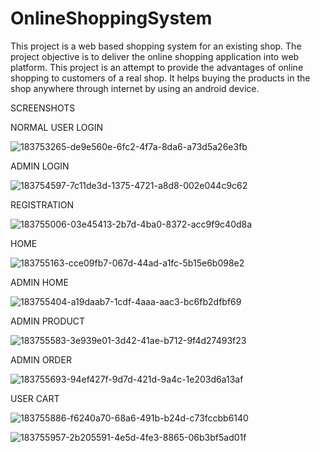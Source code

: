 # OnlineShoppingSystem
This project is a web based shopping system for an existing shop. The project objective is to deliver the online shopping application into web platform. This project is an attempt to provide the advantages of online shopping to customers of a real shop. It helps buying the products in the shop anywhere through internet by using an android device.

SCREENSHOTS

NORMAL USER LOGIN

![183753265-de9e560e-6fc2-4f7a-8da6-a73d5a26e3fb](https://github.com/Sanket689/OnlineShoppingSystem/assets/123076146/b5c1d904-8fba-4f87-96b4-1ede530378c5)

ADMIN LOGIN

![183754597-7c11de3d-1375-4721-a8d8-002e044c9c62](https://github.com/Sanket689/OnlineShoppingSystem/assets/123076146/dfaea0df-4c12-418f-a42e-6f6023edb9e3)

REGISTRATION

![183755006-03e45413-2b7d-4ba0-8372-acc9f9c40d8a](https://github.com/Sanket689/OnlineShoppingSystem/assets/123076146/ebeb9ce7-db0f-4e26-98e5-f98a35090221)

HOME

![183755163-cce09fb7-067d-44ad-a1fc-5b15e6b098e2](https://github.com/Sanket689/OnlineShoppingSystem/assets/123076146/fb63df53-2b71-43fd-89de-c055d84b0d02)

ADMIN HOME

![183755404-a19daab7-1cdf-4aaa-aac3-bc6fb2dfbf69](https://github.com/Sanket689/OnlineShoppingSystem/assets/123076146/8c6b40c5-07f4-455c-9288-717759282a68)

ADMIN PRODUCT

![183755583-3e939e01-3d42-41ae-b712-9f4d27493f23](https://github.com/Sanket689/OnlineShoppingSystem/assets/123076146/27df6cc1-4b27-45b2-abea-6ec6cf34364e)

ADMIN ORDER

![183755693-94ef427f-9d7d-421d-9a4c-1e203d6a13af](https://github.com/Sanket689/OnlineShoppingSystem/assets/123076146/3c45efb2-9f9d-4a22-a9af-7dd0008b03fe)

USER CART

![183755886-f6240a70-68a6-491b-b24d-c73fccbb6140](https://github.com/Sanket689/OnlineShoppingSystem/assets/123076146/f81ecfe8-a7aa-4d6d-a068-ba8d432f61fc)

![183755957-2b205591-4e5d-4fe3-8865-06b3bf5ad01f](https://github.com/Sanket689/OnlineShoppingSystem/assets/123076146/600a944d-dd9e-4653-a2d1-3160277be252)


